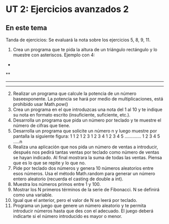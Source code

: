 # UT 2: Ejercicios avanzados 2
## En este tema 

Tanda de ejercicios: Se evaluará la nota sobre los ejercicios 5, 8, 9, 11.

1. Crea un programa que te pida la altura de un triángulo rectángulo y lo muestre con asteriscos. Ejemplo con 4:
*
**
***
****
2. Realizar un programa que calcule la potencia de un número baseexponente. La potencia se hará por medio de multiplicaciones, está prohibido usar Math.pow()
3. Crea un programa en el que introduzcas una nota del 1 al 10 y te indique su nota en formato escrito (insuficiente, suficiente, etc.).
4. Desarrolla un programa que pida un número por teclado y te muestre el número de cifras que tiene.
5. Desarrolla un programa que solicite un número n y luego muestre por pantalla la siguiente figura:
   1
   1 2
   1 2 3
   1 2 3 4
   1 2 3 4 5
   ………….
   1 2 3 4 5 …..n
6. Realiza una aplicación que nos pida un número de ventas a introducir, después nos pedirá tantas ventas por teclado como número de ventas se hayan indicado. Al final mostrara la suma de todas las ventas. Piensa que es lo que se repite y lo que no.
7. Pide por teclado dos números y genera 10 números aleatorios entre esos números. Usa el método Math.random para generar un número entero aleatorio (recuerda el casting de double a int).
8. Muestra los números primos entre 1 y 100.
9. Mostrar los N primeros términos de la serie de Fibonacci. N se definirá como una variable. 
10. Igual que el anterior, pero el valor de N se leerá por teclado.
11. Programa un juego que genere un número aleatorio y te permita introducir números hasta que des con el adecuado. El juego deberá indicarte si el número introducido es mayor o menor.